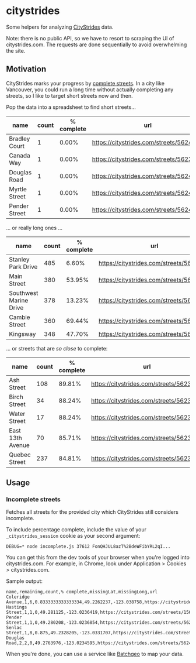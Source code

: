 # citystrides

Some helpers for analyzing [CityStrides](https://citystrides.com) data.

Note: there is no public API, so we have to resort to scraping the UI of citystrides.com.
The requests are done sequentially to avoid overwhelming the site.

## Motivation

CityStrides marks your progress by [complete streets](https://community.citystrides.com/t/about-the-node-street-and-city-data/19802).
In a city like Vancouver, you could run a long time without actually completing any streets, so I like to target short streets now and then.

Pop the data into a spreadsheet to find short streets...

| name          | count | % complete | url                                     |
| ------------- | ----- | ---------- | --------------------------------------- |
| Bradley Court | 1     | 0.00%      | https://citystrides.com/streets/5624649 |
| Canada Way    | 1     | 0.00%      | https://citystrides.com/streets/5623887 |
| Douglas Road  | 1     | 0.00%      | https://citystrides.com/streets/5624027 |
| Myrtle Street | 1     | 0.00%      | https://citystrides.com/streets/5624019 |
| Pender Street | 1     | 0.00%      | https://citystrides.com/streets/5624026 |

... or really long ones ...

| name                   | count | % complete | url                                     |
| ---------------------- | ----- | ---------- | --------------------------------------- |
| Stanley Park Drive     | 485   | 6.60%      | https://citystrides.com/streets/5624279 |
| Main Street            | 380   | 53.95%     | https://citystrides.com/streets/5623524 |
| Southwest Marine Drive | 378   | 13.23%     | https://citystrides.com/streets/5623809 |
| Cambie Street          | 360   | 69.44%     | https://citystrides.com/streets/5623532 |
| Kingsway               | 348   | 47.70%     | https://citystrides.com/streets/5623813 |

... or streets that are _so close_ to complete:

| name             | count | % complete | url                                     |
| ---------------- | ----- | ---------- | --------------------------------------- |
| Ash Street       | 108   | 89.81%     | https://citystrides.com/streets/5623698 |
| Birch Street     | 34    | 88.24%     | https://citystrides.com/streets/5623719 |
| Water Street     | 17    | 88.24%     | https://citystrides.com/streets/5623678 |
| East 13th Avenue | 70    | 85.71%     | https://citystrides.com/streets/5623543 |
| Quebec Street    | 237   | 84.81%     | https://citystrides.com/streets/5623648 |

## Usage

### Incomplete streets

Fetches all streets for the provided city which CityStrides still considers incomplete.

To include percentage complete, include the value of your `_citystrides_session` cookie as your second argument:

`DEBUG=* node incomplete.js 37612 FonQHJUL8azT%2BdeWFibYRL2qI...`

You can get this from the dev tools of your browser when you're logged into citystrides.com. For example, in Chrome, look under Application > Cookies > citystrides.com.

Sample output:

```
name,remaining,count,% complete,missingLat,missingLong,url
Coleridge Avenue,1,6,0.8333333333333334,49.2262237,-123.038758,https://citystrides.com/streets/5624092
Hastings Street,1,1,0,49.281125,-123.0236419,https://citystrides.com/streets/15656732
Pender Street,1,1,0,49.280208,-123.0236854,https://citystrides.com/streets/5624026
Senlac Street,1,8,0.875,49.2328205,-123.0331707,https://citystrides.com/streets/5623957
Douglas Road,2,2,0,49.2763976,-123.0234595,https://citystrides.com/streets/5624027
```

When you're done, you can use a service like [Batchgeo](https://batchgeo.com) to map your data.
